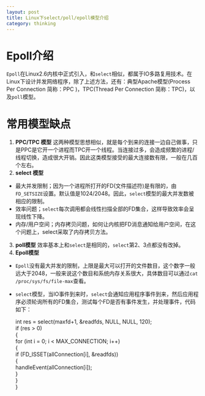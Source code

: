 ```yaml
---
layout: post
title: Linux下select/poll/epoll模型介绍
category: thinking
---
```


# Epoll介绍
`Epoll`在Linux2.6内核中正式引入，和`select`相似，都属于IO多路复用技术。在Linux下设计并发网络程序，除了上述方法，还有：典型Apache模型(Process Per Connection 简称：PPC )，TPC(Thread Per Connection 简称：TPC)，以及`poll`模型。

# 常用模型缺点
1. **PPC/TPC 模型**
这两种模型思想相似，就是每个到来的连接一边自己做事，只是PPC是它开一个进程而TPC开一个线程。当连接过多，会造成频繁的进程/线程切换，造成很大开销。因此这类模型接受的最大连接数有限，一般在几百个左右。
2. **select 模型**
* 最大并发限制；因为一个进程所打开的FD(文件描述符)是有限的，由`FD_SETSIZE`设置。默认值是1024/2048。因此，`select`模型的最大并发数被相应的限制。
* 效率问题；`select`每次调用都会线性扫描全部的FD集合，这样导致效率会呈现线性下降。
* 内存/用户空间；内存拷贝问题，如何让内核把FD消息通知给用户空间，在这个问题上，select采取了内存拷贝方法。
3. **poll模型**
效率基本上和`select`是相同的，`select`第2、3点都没有改掉。
4. **Epoll模型**
* `Epoll`没有最大并发的限制，上限是最大可以打开的文件数目，这个数字一般远大于2048，一般来说这个数目和系统内存关系很大，具体数目可以通过`cat /proc/sys/fs/file-max`查看。
* `select`模型，当IO事件到来时，`select`会通知应用程序事件到来，然后应用程序必须轮询所有的FD集合，测试每个FD是否有事件发生，并处理事件，代码如下：

	int res = select(maxfd+1, &readfds, NULL, NULL, 120);  
	if (res > 0)  
        {  
            for (int i = 0; i < MAX_CONNECTION; i++)  
            {  
                if (FD_ISSET(allConnection[i], &readfds))  
                {  
                    handleEvent(allConnection[i]);  
                }  
            }  
        }